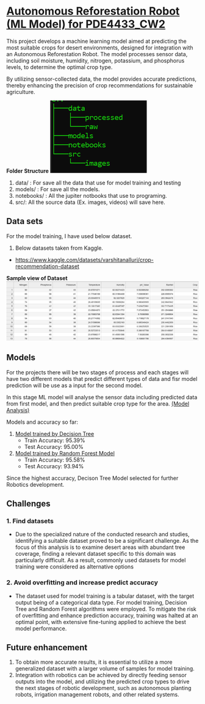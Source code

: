 # <u>Autonomous Reforestation Robot (ML Model) for PDE4433_CW2</u>

This project develops a machine learning model aimed at predicting the most suitable crops for desert environments, designed for integration with an Autonomous Reforestation Robot. The model processes sensor data, including soil moisture, humidity, nitrogen, potassium, and phosphorus levels, to determine the optimal crop type.

By utilizing sensor-collected data, the model provides accurate predictions, thereby enhancing the precision of crop recommendations for sustainable agriculture.

**Folder Structure**
![Folder_Structure](src/images/folder_structure.png)

1. data/ : For save all the data that use for model training and testing
2. models/ : For save all the models.
3. notebooks/ : All the jupiter notbooks that use to programing.
4. src/: All the source data (Ex. images, videos) will save here.

## Data sets
For the model training, I have used below dataset.
1. Below datasets taken from Kaggle.
- https://www.kaggle.com/datasets/varshitanalluri/crop-recommendation-dataset

<b>Sample view of Dataset</b>
![DataSet](src/images/dataSet.png)

## Models
For the projects there will be two stages of process and each stages will have two different models that predict different types of data and fisr model prediction will be use as a input for the second model.

In this stage ML model will analyse the sensor data including predicted data from first model, and then predict suitable crop type for the area. 
<a href="notebooks/PDE4433_CW2_FinalModelTraining.ipynb">(Model Analysis)</a> 

Models and accuracy so far: 
1. <a href="models/Crop_RecommendationDT_decision_tree_model.pkl">Model trained by Decision Tree</a>
    - Train Accuracy: 95.39% 
    - Test Accuracy: 95.00%
2. <a href="models/Crop_RecommendationDT_random_forest_model.pkl">Model trained by Random Forest Model</a>
    - Train Accuracy: 95.58%
    - Test Accuracy: 93.94%

Since the highest accuracy, Decison Tree Model selected for further Robotics development.

## Challenges
### 1. Find datasets
- Due to the specialized nature of the conducted research and studies, identifying a suitable dataset proved to be a significant challenge. As the focus of this analysis is to examine desert areas with abundant tree coverage, finding a relevant dataset specific to this domain was particularly difficult. As a result, commonly used datasets for model training were considered as alternative options

### 2. Avoid overfitting and increase predict accuracy
- The dataset used for model training is a tabular dataset, with the target output being of a categorical data type. For model training, Decision Tree and Random Forest algorithms were employed. To mitigate the risk of overfitting and enhance prediction accuracy, training was halted at an optimal point, with extensive fine-tuning applied to achieve the best model performance.

## Future enhancement
1. To obtain more accurate results, it is essential to utilize a more generalized dataset with a larger volume of samples for model training.
2. Integration with robotics can be achieved by directly feeding sensor outputs into the model, and utilizing the predicted crop types to drive the next stages of robotic development, such as autonomous planting robots, irrigation management robots, and other related systems.